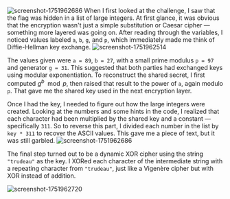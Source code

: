 ![screenshot-1751962686](https://github.com/user-attachments/assets/069a8d85-dd38-4e67-b405-4576117302ac)
When I first looked at the challenge, I saw that the flag was hidden in a list of large integers. At first glance, it was obvious that the encryption wasn't just a simple substitution or Caesar cipher — something more layered was going on. After reading through the variables, I noticed values labeled `a`, `b`, `g`, and `p`, which immediately made me think of Diffie-Hellman key exchange.
![screenshot-1751962514](https://github.com/user-attachments/assets/a6fd9b7f-c6b1-4534-906c-6833141d68c5)

The values given were `a = 89`, `b = 27`, with a small prime modulus `p = 97` and generator `g = 31`. This suggested that both parties had exchanged keys using modular exponentiation. To reconstruct the shared secret, I first computed $g^b \mod p$, then raised that result to the power of `a`, again modulo `p`. That gave me the shared key used in the next encryption layer.

Once I had the key, I needed to figure out how the large integers were created. Looking at the numbers and some hints in the code, I realized that each character had been multiplied by the shared key and a constant — specifically `311`. So to reverse this part, I divided each number in the list by `key * 311` to recover the ASCII values. This gave me a piece of text, but it was still garbled.
![screenshot-1751962686](https://github.com/user-attachments/assets/e0ccb372-f31e-4fae-a619-d2c2e3c16ba6)

The final step turned out to be a dynamic XOR cipher using the string `"trudeau"` as the key. I XORed each character of the intermediate string with a repeating character from `"trudeau"`, just like a Vigenère cipher but with XOR instead of addition. 


![screenshot-1751962720](https://github.com/user-attachments/assets/07d72e0f-942c-4266-9a62-6a37a7392bde)
